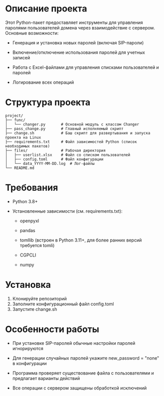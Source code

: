 # Описание проекта
Этот Python-пакет предоставляет инструменты для управления паролями пользователей домена через взаимодействие с сервером. Основные возможности:

- Генерация и установка новых паролей (включая SIP-пароли)

- Включение/отключение использования паролей для учетных записей

- Работа с Excel-файлами для управления списками пользователей и паролей

- Логирование всех операций

# Структура проекта
```
project/
├── func/
│   └── changer.py       # Основной модуль с классом Changer
├── pass_change.py       # Главный исполняемый скрипт
├── change.sh            # Баш скрипт для развертывания и запуска проекта на Linux
├── requirements.txt     # Файл зависимостей Python (список необходимых пакетов)
├── files/               # Рабочая директория
│   ├── userlist.xlsx    # Файл со списком пользователей
│   ├── config.toml      # Файл конфигурации
│   └── data_YYYY-MM-DD.log  # Лог-файлы
└── README.md
```

# Требования
- Python 3.8+

- Установленные зависимости (см. requirements.txt):

  - openpyxl

  - pandas

  - tomllib (встроен в Python 3.11+, для более ранних версий требуется tomli)
 
  - CGPCLI
 
  - numpy

# Установка
1. Клонируйте репозиторий
2. Заполните конфигурационный файл config.toml
3. Запустите change.sh

# Особенности работы
- При установке SIP-паролей обычные настройки паролей игнорируются

- Для генерации случайных паролей укажите new_password = "none" в конфигурации

- Программа проверяет существование файла с пользователями и предлагает варианты действий

- Все операции с сервером защищены обработкой исключений
